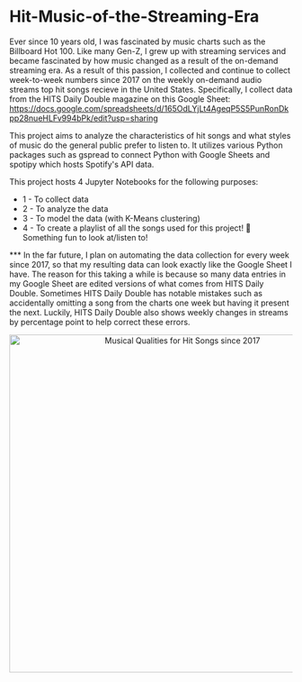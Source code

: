 # Hit-Music-of-the-Streaming-Era

Ever since 10 years old, I was fascinated by music charts such as the Billboard Hot 100. Like many Gen-Z, I grew up with streaming services and became fascinated by how music changed as a result of the on-demand streaming era. As a result of this passion, I collected and continue to collect week-to-week numbers since 2017 on the weekly on-demand audio streams top hit songs recieve in the United States. Specifically, I collect data from the HITS Daily Double magazine on this Google Sheet: https://docs.google.com/spreadsheets/d/165OdLYjLt4AgeqP5S5PunRonDkpp28nueHLFv994bPk/edit?usp=sharing

This project aims to analyze the characteristics of hit songs and what styles of music do the general public prefer to listen to. It utilizes various Python packages such as gspread to connect Python with Google Sheets and spotipy which hosts Spotify's API data.

This project hosts 4 Jupyter Notebooks for the following purposes:
- 1 - To collect data
- 2 - To analyze the data
- 3 - To model the data (with K-Means clustering)
- 4 - To create a playlist of all the songs used for this project! 🥳 Something fun to look at/listen to!

*** In the far future, I plan on automating the data collection for every week since 2017, so that my resulting data can look exactly like the Google Sheet I have. The reason for this taking a while is because so many data entries in my Google Sheet are edited versions of what comes from HITS Daily Double. Sometimes HITS Daily Double has notable mistakes such as accidentally omitting a song from the charts one week but having it present the next. Luckily, HITS Daily Double also shows weekly changes in streams by percentage point to help correct these errors. 

<div>
    <a href="https://plotly.com/~jeremiasfv22/1/?share_key=g6EBVQbH8Vueiaazq6lvHf" target="_blank" title="Musical Qualities for Hit Songs since 2017" style="display: block; text-align: center;"><img src="https://plotly.com/~jeremiasfv22/1.png?share_key=g6EBVQbH8Vueiaazq6lvHf" alt="Musical Qualities for Hit Songs since 2017" style="max-width: 100%;width: 600px;"  width="600" onerror="this.onerror=null;this.src='https://plotly.com/404.png';" /></a>
    <script data-plotly="jeremiasfv22:1" sharekey-plotly="g6EBVQbH8Vueiaazq6lvHf" src="https://plotly.com/embed.js" async></script>
</div>
